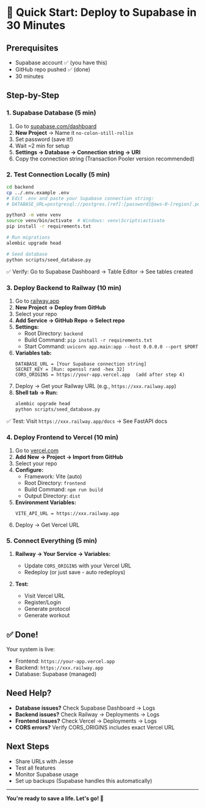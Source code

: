 # 🚀 Quick Start: Deploy to Supabase in 30 Minutes

## Prerequisites
- Supabase account ✅ (you have this)
- GitHub repo pushed ✅ (done)
- 30 minutes

## Step-by-Step

### 1. Supabase Database (5 min)

1. Go to [supabase.com/dashboard](https://supabase.com/dashboard)
2. **New Project** → Name it `no-colon-still-rollin`
3. Set password (save it!)
4. Wait ~2 min for setup
5. **Settings → Database → Connection string → URI**
6. Copy the connection string (Transaction Pooler version recommended)

### 2. Test Connection Locally (5 min)

```bash
cd backend
cp ../.env.example .env
# Edit .env and paste your Supabase connection string:
# DATABASE_URL=postgresql://postgres.[ref]:[password]@aws-0-[region].pooler.supabase.com:6543/postgres

python3 -m venv venv
source venv/bin/activate  # Windows: venv\Scripts\activate
pip install -r requirements.txt

# Run migrations
alembic upgrade head

# Seed database
python scripts/seed_database.py
```

✅ Verify: Go to Supabase Dashboard → Table Editor → See tables created

### 3. Deploy Backend to Railway (10 min)

1. Go to [railway.app](https://railway.app)
2. **New Project → Deploy from GitHub**
3. Select your repo
4. **Add Service → GitHub Repo → Select repo**
5. **Settings:**
   - Root Directory: `backend`
   - Build Command: `pip install -r requirements.txt`
   - Start Command: `uvicorn app.main:app --host 0.0.0.0 --port $PORT`
6. **Variables tab:**
   ```
   DATABASE_URL = [Your Supabase connection string]
   SECRET_KEY = [Run: openssl rand -hex 32]
   CORS_ORIGINS = https://your-app.vercel.app  (add after step 4)
   ```
7. Deploy → Get your Railway URL (e.g., `https://xxx.railway.app`)
8. **Shell tab → Run:**
   ```bash
   alembic upgrade head
   python scripts/seed_database.py
   ```

✅ Test: Visit `https://xxx.railway.app/docs` → See FastAPI docs

### 4. Deploy Frontend to Vercel (10 min)

1. Go to [vercel.com](https://vercel.com)
2. **Add New → Project → Import from GitHub**
3. Select your repo
4. **Configure:**
   - Framework: Vite (auto)
   - Root Directory: `frontend`
   - Build Command: `npm run build`
   - Output Directory: `dist`
5. **Environment Variables:**
   ```
   VITE_API_URL = https://xxx.railway.app
   ```
6. Deploy → Get Vercel URL

### 5. Connect Everything (5 min)

1. **Railway → Your Service → Variables:**
   - Update `CORS_ORIGINS` with your Vercel URL
   - Redeploy (or just save - auto redeploys)

2. **Test:**
   - Visit Vercel URL
   - Register/Login
   - Generate protocol
   - Generate workout

## ✅ Done!

Your system is live:
- Frontend: `https://your-app.vercel.app`
- Backend: `https://xxx.railway.app`
- Database: Supabase (managed)

## Need Help?

- **Database issues?** Check Supabase Dashboard → Logs
- **Backend issues?** Check Railway → Deployments → Logs
- **Frontend issues?** Check Vercel → Deployments → Logs
- **CORS errors?** Verify CORS_ORIGINS includes exact Vercel URL

## Next Steps

- Share URLs with Jesse
- Test all features
- Monitor Supabase usage
- Set up backups (Supabase handles this automatically)

---

**You're ready to save a life. Let's go! 💪**

